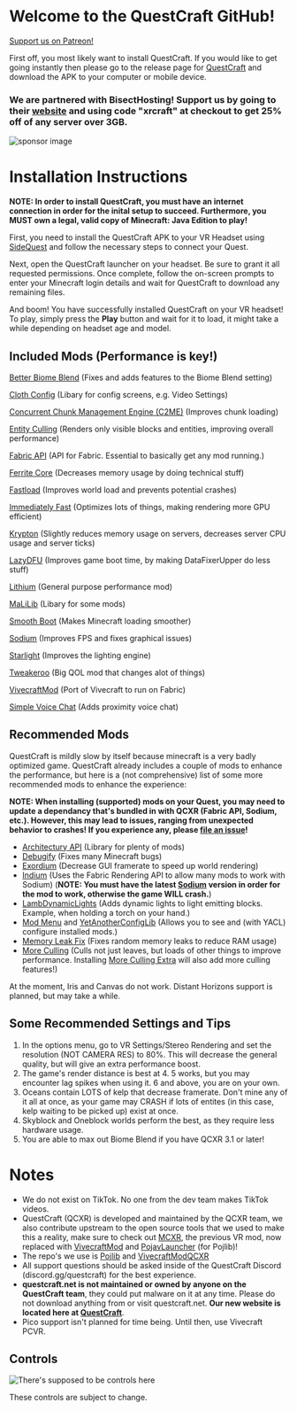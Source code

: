 # Welcome to the QuestCraft GitHub!
[Support us on Patreon!](https://patreon.com/QuestCraftXR)

First off, you most likely want to install QuestCraft. If you would like to get going instantly then please go to the release page for [QuestCraft](https://github.com/QuestCraftPlusPlus/QuestCraft/releases/latest) and download the APK to your computer or mobile device.

### We are partnered with BisectHosting! Support us by going to their [website](https://bisecthosting.com/xrcraft) and using code "xrcraft" at checkout to get 25% off of any server over 3GB.

![sponsor image](/partnerimage.png)
# Installation Instructions

**NOTE: In order to install QuestCraft, you must have an internet connection in order for the inital setup to succeed. Furthermore, you MUST own a legal, valid copy of Minecraft: Java Edition to play!**

First, you need to install the QuestCraft APK to your VR Headset using [SideQuest](https://sidequestvr.com) and follow the necessary steps to connect your Quest. 

Next, open the QuestCraft launcher on your headset. Be sure to grant it all requested permissions. Once complete, follow the on-screen prompts to enter your Minecraft login details and wait for QuestCraft to download any remaining files.

And boom! You have successfully installed QuestCraft on your VR headset! To play, simply press the **Play** button and wait for it to load, it might take a while depending on headset age and model.

## Included Mods (Performance is key!) 

[Better Biome Blend](https://modrinth.com/mod/better-biome-blend) (Fixes and adds features to the Biome Blend setting)                                                                                                                           

[Cloth Config](https://modrinth.com/mod/cloth-config) (Libary for config screens, e.g. Video Settings)

[Concurrent Chunk Management Engine (C2ME)](https://modrinth.com/mod/c2me-fabric) (Improves chunk loading)
                                                                                                                                                  
[Entity Culling](https://modrinth.com/mod/entityculling) (Renders only visible blocks and entities, improving overall performance)

[Fabric API](https://modrinth.com/mod/fabric-api) (API for Fabric. Essential to basically get any mod running.)

[Ferrite Core](https://modrinth.com/mod/ferrite-core) (Decreases memory usage by doing technical stuff)

[Fastload](https://modrinth.com/mod/fastload) (Improves world load and prevents potential crashes)

[Immediately Fast](https://modrinth.com/mod/immediatelyfast) (Optimizes lots of things, making rendering more GPU efficient)

[Krypton](https://modrinth.com/mod/krypton) (Slightly reduces memory usage on servers, decreases server CPU usage and server ticks)

[LazyDFU](https://modrinth.com/mod/lazydfu) (Improves game boot time, by making DataFixerUpper do less stuff)

[Lithium](https://modrinth.com/mod/lithium) (General purpose performance mod)

[MaLiLib](https://www.curseforge.com/minecraft/mc-mods/malilib) (Libary for some mods)

[Smooth Boot](https://modrinth.com/mod/smoothboot-fabric) (Makes Minecraft loading smoother)

[Sodium](https://modrinth.com/mod/sodium) (Improves FPS and fixes graphical issues)

[Starlight](https://modrinth.com/mod/starlight) (Improves the lighting engine)

[Tweakeroo](https://www.curseforge.com/minecraft/mc-mods/tweakeroo) (Big QOL mod that changes alot of things)

[VivecraftMod](https://github.com/ferriarnus/VivecraftMod) (Port of Vivecraft to run on Fabric)

[Simple Voice Chat](https://modrinth.com/plugin/simple-voice-chat) (Adds proximity voice chat)

## Recommended Mods

QuestCraft is mildly slow by itself because minecraft is a very badly optimized game. QuestCraft already includes a couple of mods to enhance the performance, but here is a (not comprehensive) list of some more recommended mods to enhance the experience:                                             

**NOTE: When installing (supported) mods on your Quest, you may need to update a dependancy that's bundled in with QCXR (Fabric API, Sodium, etc.). However, this may lead to issues, ranging from unexpected behavior to crashes! If you experience any, please [file an issue](https://github.com/QuestCraftPlusPlus/QuestCraft/issues/new/choose)!**

- [Architectury API](https://modrinth.com/mod/architectury-api) (Library for plenty of mods)
- [Debugify](https://modrinth.com/mod/debugify) (Fixes many Minecraft bugs)
- [Exordium](https://modrinth.com/mod/exordium) (Decrease GUI framerate to speed up world rendering)
- [Indium](https://modrinth.com/mod/indium) (Uses the Fabric Rendering API to allow many mods to work with Sodium) (**NOTE: You must have the latest [Sodium](https://modrinth.com/mod/sodium) version in order for the mod to work, otherwise the game WILL crash.**)
- [LambDynamicLights](https://modrinth.com/mod/lambdynamiclights) (Adds dynamic lights to light emitting blocks. Example, when holding a torch on your hand.)
- [Mod Menu](https://modrinth.com/mod/modmenu) and [YetAnotherConfigLib](https://modrinth.com/mod/yacl) (Allows you to see and (with YACL) configure installed mods.)
- [Memory Leak Fix](https://modrinth.com/mod/memoryleakfix) (Fixes random memory leaks to reduce RAM usage)
- [More Culling](https://modrinth.com/mod/moreculling) (Culls not just leaves, but loads of other things to improve performance. Installing [More Culling Extra](https://modrinth.com/mod/morecullingextra) will also add more culling features!)

At the moment, Iris and Canvas do not work. Distant Horizons support is planned, but may take a while.                                                   

## Some Recommended Settings and Tips 
1. In the options menu, go to VR Settings/Stereo Rendering and set the resolution (NOT CAMERA RES) to 80%. This will decrease the general quality, but will give an extra performance boost.
2. The game's render distance is best at 4. 5 works, but you may encounter lag spikes when using it. 6 and above, you are on your own.
3. Oceans contain LOTS of kelp that decrease framerate. Don't mine any of it all at once, as your game may CRASH if lots of entites (in this case, kelp waiting to be picked up) exist at once.
4. Skyblock and Oneblock worlds perform the best, as they require less hardware usage.
4. You are able to max out Biome Blend if you have QCXR 3.1 or later!


# Notes
- We do not exist on TikTok. No one from the dev team makes TikTok videos. 
- QuestCraft (QCXR) is developed and maintained by the QCXR team, we also contribute upstream to the open source tools that we used to make this a reality, make sure to check out [MCXR](https://github.com/mcxr-org/MCXR), the previous VR mod, now replaced with [VivecraftMod](https://github.com/ferriarnus/VivecraftMod) and [PojavLauncher](https://github.com/PojavLauncherTeam/PojavLauncher) (for Pojlib)! 
- The repo's we use is [Pojlib](https://github.com/questcraftplusplus/pojlib) and [VivecraftModQCXR](https://github.com/questcraftplusplus/vivecraftmod)
- All support questions should be asked inside of the QuestCraft Discord (discord.gg/questcraft) for the best experience.
- **questcraft.net is not maintained or owned by anyone on the QuestCraft team**, they could put malware on it at any time. Please do not download anything from or visit questcraft.net. **Our new website is located here at [QuestCraft](https://questcraft.org/)**. 
- Pico support isn't planned for time being. Until then, use Vivecraft PCVR.
## Controls

![There's supposed to be controls here](/Control.png)

These controls are subject to change.
